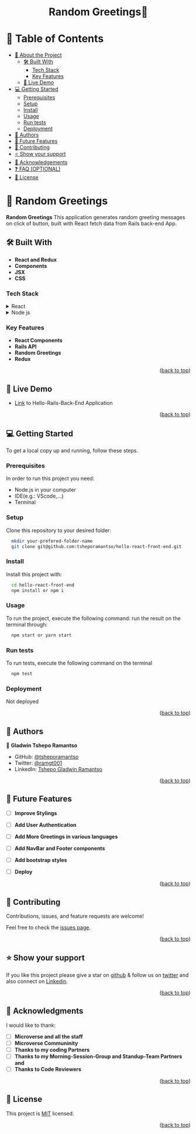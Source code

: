 <a name="readme-top"></a>

<div align="center">

  <h1><b> Random Greetings👋</b></h1>

</div>

<!-- TABLE OF CONTENTS -->

# 📗 Table of Contents

- [📖 About the Project](#about-project)
  - [🛠 Built With](#built-with)
    - [Tech Stack](#tech-stack)
    - [Key Features](#key-features)
  - [🚀 Live Demo](#live-demo)
- [💻 Getting Started](#getting-started)
  - [Prerequisites](#prerequisites)
  - [Setup](#setup)
  - [Install](#install)
  - [Usage](#usage)
  - [Run tests](#run-tests)
  - [Deployment](#deployment)
- [👥 Authors](#authors)
- [🔭 Future Features](#future-features)
- [🤝 Contributing](#contributing)
- [⭐️ Show your support](#support)
- [🙏 Acknowledgements](#acknowledgements)
- [❓ FAQ (OPTIONAL)](#faq)
- [📝 License](#license)

<!-- PROJECT DESCRIPTION -->

# 📖 Random Greetings <a name="about-project"></a>

**Random Greetings** This application generates random greeting messages on click of button, built with React fetch data from Rails back-end App.

## 🛠 Built With <a name="built-with"></a>

- **React and Redux**
- **Components**
- **JSX**
- **CSS**

### Tech Stack <a name="tech-stack"></a>

<details>
  <summary>React</summary>
  <ul>
    <li><a href="https://create-react-app.dev">React</a></li>
  </ul>
</details>

<details>
  <summary>Node js</summary>
  <ul>
    <li><a href="https://nodejs.org/en">Node js</a></li>
  </ul>
</details>

<!-- Features -->

### Key Features <a name="key-features"></a>

- **React Components**
- **Rails API**
- **Random Greetings**
- **Redux**

<p align="right">(<a href="#readme-top">back to top</a>)</p>

<!-- LIVE DEMO -->

## 🚀 Live Demo <a name="live-demo"></a>

- [Link](https://github.com/tsheporamantso/hello-rails-back-end/pull/1) to Hello-Rails-Back-End Application 

<p align="right">(<a href="#readme-top">back to top</a>)</p>

<!-- GETTING STARTED -->

## 💻 Getting Started <a name="getting-started"></a>

To get a local copy up and running, follow these steps.

### Prerequisites

In order to run this project you need:

- Node.js in your computer
- IDE(e.g.: VScode,...)
- Terminal

### Setup

Clone this repository to your desired folder:

```sh
  mkdir your-prefered-folder-name
  git clone git@github.com:tsheporamantso/hello-react-front-end.git
```

### Install

Install this project with:

```sh
  cd hello-react-front-end
  npm install or npm i
```

### Usage

To run the project, execute the following command:
run the result on the terminal through:

```sh
  npm start or yarn start
```

### Run tests

To run tests, execute the following command on the terminal

```sh
  npm test
```

### Deployment

Not deployed

<p align="right">(<a href="#readme-top">back to top</a>)</p>

<!-- AUTHORS -->

## 👥 Authors <a name="authors"></a>

👤 **Gladwin Tshepo Ramantso**

- GitHub: [@tsheporamantso](https://github.com/tsheporamantso)
- Twitter: [@ramgt001](https://twitter.com/ramgt001)
- LinkedIn: [Tshepo Gladwin Ramantso](https://www.linkedin.com/in/tshepo-ramantso-b6a35433/)

<p align="right">(<a href="#readme-top">back to top</a>)</p>

<!-- FUTURE FEATURES -->

## 🔭 Future Features <a name="future-features"></a>

- [ ] **Improve Stylings**
- [ ] **Add User Authentication**
- [ ] **Add More Greetings in various languages**
- [ ] **Add NavBar and Footer components**
- [ ] **Add bootstrap styles**
- [ ] **Deploy**




<p align="right">(<a href="#readme-top">back to top</a>)</p>

<!-- CONTRIBUTING -->

## 🤝 Contributing <a name="contributing"></a>

Contributions, issues, and feature requests are welcome!

Feel free to check the [issues page](https://github.com/tsheporamantso/hello-react-front-end/issues).

<p align="right">(<a href="#readme-top">back to top</a>)</p>

<!-- SUPPORT -->

## ⭐️ Show your support <a name="support"></a>

If you like this project please give a star on [github](https://github.com/tsheporamantso) & follow us on [twitter](https://twitter.com/ramgt001) and also connect on [Linkedin](https://www.linkedin.com/in/tshepo-ramantso-b6a35433/).

<p align="right">(<a href="#readme-top">back to top</a>)</p>

<!-- ACKNOWLEDGEMENTS -->

## 🙏 Acknowledgments <a name="acknowledgements"></a>

I would like to thank:

- [ ] **Microverse and all the staff**
- [ ] **Microverse Communinity**
- [ ] **Thanks to my coding Partners**
- [ ] **Thanks to my Morning-Session-Group and Standup-Team Partners and**
- [ ] **Thanks to Code Reviewers**

<p align="right">(<a href="#readme-top">back to top</a>)</p>

<!-- LICENSE -->

## 📝 License <a name="license"></a>

This project is [MIT](https://github.com/tsheporamantso/hello-react-front-end/blob/a8709d77bfe2c17b3b179c1ce770f23a100d94dc/LICENSE) licensed.

<p align="right">(<a href="#readme-top">back to top</a>)</p>
